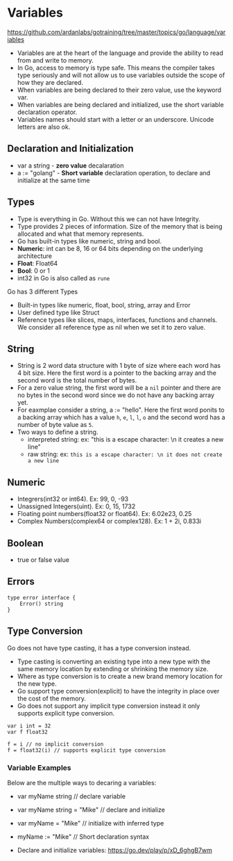 # Variables
https://github.com/ardanlabs/gotraining/tree/master/topics/go/language/variables
 
- Variables are at the heart of the language and provide the ability to read from and write to memory. 
- In Go, access to memory is type safe. This means the compiler takes type seriously and will not allow us to use variables outside the scope of how they are declared.
- When variables are being declared to their zero value, use the keyword var.
- When variables are being declared and initialized, use the short variable declaration operator.
- Variables names should start with a letter or an underscore. Unicode letters are also ok.

## Declaration and Initialization
- var a string - **zero value** decalaration
- a := "golang" - **Short variable** declaration operation, to declare and initialize at the same time

## Types
- Type is everything in Go. Without this we can not have Integrity.
- Type provides 2 pieces of information. Size of the memory that is being allocated and what that memory represents.
- Go has built-in types like numeric, string and bool.
- **Numeric**: int can be 8, 16 or 64 bits depending on the underlying architecture
- **Float**: Float64
- **Bool**:  0 or 1
- int32 in Go is also called as `rune`

Go has 3 different Types
- Built-in types like numeric, float, bool, string, array and Error
- User defined type like Struct
- Reference types like slices, maps, interfaces, functions and channels. We consider all reference type as nil when we set it to zero value.

## String 
- String is 2 word data structure with 1 byte of size where each word has 4 bit size. Here the first word is a pointer to the backing array and the second word is the total number of bytes.
- For a zero value string, the first word will be a `nil` pointer and there are no bytes in the second word since we do not have any backing array yet.
- For eaxmplae consider a string, a := "hello". Here the first word ponits to a backing array which has a value `h`, `e`, `l`, `l`, `o` and the second word has a number of byte value as `5`.
- Two ways to define a string.
    - interpreted string: ex: "this is a escape character: \n it creates a new line"
    - raw string: ex: `this is a escape character: \n it does not create a new line`

## Numeric
- Integrers(int32 or int64). Ex: 99, 0, -93
- Unassigned Integers(uint). Ex: 0, 15, 1732
- Floating point numbers(float32 or float64). Ex: 6.02e23, 0.25
- Complex Numbers(complex64 or complex128). Ex: 1 + 2i, 0.833i

## Boolean
- true or false value

## Errors
```
type error interface {
    Error() string
}
```

## Type Conversion
Go does not have type casting, it has a type conversion instead. 
- Type casting is converting an existing type into a new type with the same memory location by extending or shrinking the memory size.
- Where as type conversion is to create a new brand memory location for the new type.
- Go support type conversion(explicit) to have the integrity in place over the cost of the memory.
- Go does not support any implicit type conversion instead it only supports explicit type conversion.
```
var i int = 32
var f float32

f = i // no implicit conversion
f = float32(i) // supports explicit type conversion
```

### Variable Examples

Below are the multiple ways to decaring a variables:
- var myName string // declare variable
- var myName string = "Mike" // declare and initialize
- var myName = "Mike" // initialize with inferred type
- myName := "Mike" // Short declaration syntax

- Declare and initialize variables: https://go.dev/play/p/xD_6ghgB7wm